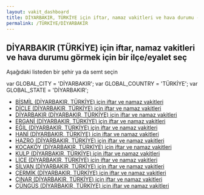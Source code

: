 ```yaml
---
layout: vakit_dashboard
title: DİYARBAKIR, TÜRKİYE için iftar, namaz vakitleri ve hava durumu - ilçe/eyalet seç
permalink: /TÜRKİYE/DİYARBAKIR
---
```


## DİYARBAKIR (TÜRKİYE) için iftar, namaz vakitleri ve hava durumu  görmek için bir ilçe/eyalet seç

Aşağıdaki listeden bir şehir ya da semt seçin



  var GLOBAL_CITY = 'DİYARBAKIR';
  var GLOBAL_COUNTRY = 'TÜRKİYE';
  var GLOBAL_STATE = 'DİYARBAKIR';
* [BİSMİL (DİYARBAKIR, TÜRKİYE) için iftar ve namaz vakitleri](/TÜRKİYE/DİYARBAKIR/BİSMİL)
* [DİCLE (DİYARBAKIR, TÜRKİYE) için iftar ve namaz vakitleri](/TÜRKİYE/DİYARBAKIR/DİCLE)
* [DİYARBAKIR (DİYARBAKIR, TÜRKİYE) için iftar ve namaz vakitleri](/TÜRKİYE/DİYARBAKIR/DİYARBAKIR)
* [ERGANİ (DİYARBAKIR, TÜRKİYE) için iftar ve namaz vakitleri](/TÜRKİYE/DİYARBAKIR/ERGANİ)
* [EĞİL (DİYARBAKIR, TÜRKİYE) için iftar ve namaz vakitleri](/TÜRKİYE/DİYARBAKIR/EĞİL)
* [HANİ (DİYARBAKIR, TÜRKİYE) için iftar ve namaz vakitleri](/TÜRKİYE/DİYARBAKIR/HANİ)
* [HAZRO (DİYARBAKIR, TÜRKİYE) için iftar ve namaz vakitleri](/TÜRKİYE/DİYARBAKIR/HAZRO)
* [KOCAKÖY (DİYARBAKIR, TÜRKİYE) için iftar ve namaz vakitleri](/TÜRKİYE/DİYARBAKIR/KOCAKÖY)
* [KULP (DİYARBAKIR, TÜRKİYE) için iftar ve namaz vakitleri](/TÜRKİYE/DİYARBAKIR/KULP)
* [LİCE (DİYARBAKIR, TÜRKİYE) için iftar ve namaz vakitleri](/TÜRKİYE/DİYARBAKIR/LİCE)
* [SİLVAN (DİYARBAKIR, TÜRKİYE) için iftar ve namaz vakitleri](/TÜRKİYE/DİYARBAKIR/SİLVAN)
* [ÇERMİK (DİYARBAKIR, TÜRKİYE) için iftar ve namaz vakitleri](/TÜRKİYE/DİYARBAKIR/ÇERMİK)
* [ÇINAR (DİYARBAKIR, TÜRKİYE) için iftar ve namaz vakitleri](/TÜRKİYE/DİYARBAKIR/ÇINAR)
* [ÇÜNGÜŞ (DİYARBAKIR, TÜRKİYE) için iftar ve namaz vakitleri](/TÜRKİYE/DİYARBAKIR/ÇÜNGÜŞ)
</script>
<script type="text/javascript">